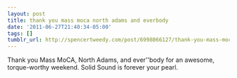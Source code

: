 ```yaml
---
layout: post
title: thank you mass moca north adams and everbody
date: '2011-06-27T21:40:34-05:00'
tags: []
tumblr_url: http://spencertweedy.com/post/6998066127/thank-you-mass-moca-north-adams-and-everbody
---
```

Thank you Mass MoCA, North Adams, and ever''body for an awesome, torque-worthy weekend. Solid Sound is forever your pearl.
